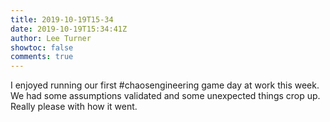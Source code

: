 ```yaml
---
title: 2019-10-19T15-34
date: 2019-10-19T15:34:41Z
author: Lee Turner
showtoc: false
comments: true
---
```


I enjoyed running our first #chaosengineering game day at work this week.  We had some assumptions validated and some unexpected things crop up. Really please with how it went.


